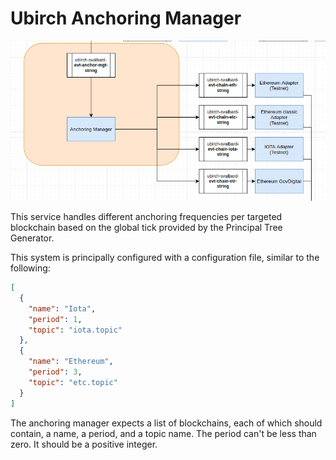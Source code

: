 # Ubirch Anchoring Manager

![Placement](anchor-mgr.png)

This service handles different anchoring frequencies per targeted blockchain based on the 
global tick provided by the Principal Tree Generator.

This system is principally configured with a configuration file, similar to the following:

```json
[
  {
    "name": "Iota",
    "period": 1,
    "topic": "iota.topic"
  },
  {
    "name": "Ethereum",
    "period": 3,
    "topic": "etc.topic"
  }
]
```

The anchoring manager expects a list of blockchains, each of which should contain, a name, a period, and a topic name.
The period can't be less than zero. It should be a positive integer.
